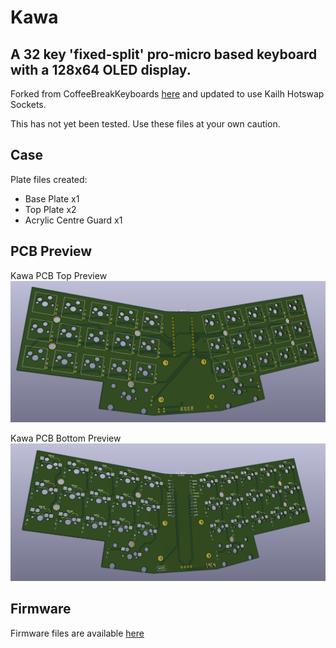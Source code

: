 # Kawa
## A 32 key 'fixed-split' pro-micro based keyboard with a 128x64 OLED display.

Forked from CoffeeBreakKeyboards [here](https://github.com/CoffeeBreakKeyboards/kawa) and updated to use Kailh Hotswap Sockets. 

This has not yet been tested. Use these files at your own caution.

## Case
Plate files created:
 - Base Plate x1
 - Top Plate x2
 - Acrylic Centre Guard x1

## PCB Preview
Kawa PCB Top Preview
![](images/kawaPCB.PNG)

Kawa PCB Bottom Preview
![](images/kawaPCBbottom.PNG)

## Firmware

Firmware files are available [here](https://github.com/sofubi/qmk_firmware/tree/kawa/rev0.1/keyboards/handwired/kawa)

